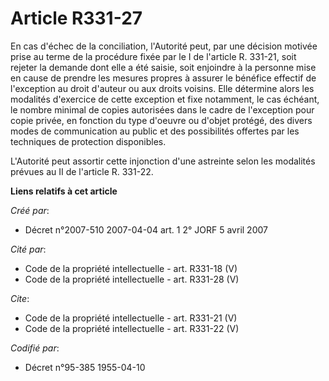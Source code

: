 # Article R331-27

En cas d'échec de la conciliation, l'Autorité peut, par une décision motivée prise au terme de la procédure fixée par le I de
l'article R. 331-21, soit rejeter la demande dont elle a été saisie, soit enjoindre à la personne mise en cause de prendre
les mesures propres à assurer le bénéfice effectif de l'exception au droit d'auteur ou aux droits voisins. Elle détermine
alors les modalités d'exercice de cette exception et fixe notamment, le cas échéant, le nombre minimal de copies autorisées
dans le cadre de l'exception pour copie privée, en fonction du type d'oeuvre ou d'objet protégé, des divers modes de
communication au public et des possibilités offertes par les techniques de protection disponibles.

L'Autorité peut assortir cette injonction d'une astreinte selon les modalités prévues au II de l'article R. 331-22.

**Liens relatifs à cet article**

_Créé par_:

  - Décret n°2007-510 2007-04-04 art. 1 2° JORF 5 avril 2007

_Cité par_:

  - Code de la propriété intellectuelle - art. R331-18 (V)
  - Code de la propriété intellectuelle - art. R331-28 (V)

_Cite_:

  - Code de la propriété intellectuelle - art. R331-21 (V)
  - Code de la propriété intellectuelle - art. R331-22 (V)

_Codifié par_:

  - Décret n°95-385 1955-04-10
